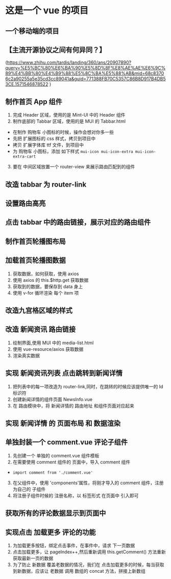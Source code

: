 # 这是一个 vue 的项目

## 一个移动端的项目

## 【主流开源协议之间有何异同？】

(https://www.zhihu.com/tardis/landing/360/ans/20907890?query=%E5%BC%80%E6%BA%90%E5%8D%8F%E8%AE%AE%E6%9C%89%E4%BB%80%E4%B9%88%E5%8C%BA%E5%88%AB&mid=68c83706c2a90255a5e35cd3cc89041a&guid=771388FB70C5357C86B8D917B4DB53CE.1571546878522
)

## 制作首页 App 组件

1. 完成 Header 区域，使用的是 Mint-UI 中的 Header 组件
2. 制作底部的 Tabbar 区域，使用的是 MUI 的 Tabbar.html

- 在制作 购物车 小图标的时候，操作会想对你多一些
- 先把 扩展图标的 css 样式，拷贝到项目中
- 拷贝 扩展字体库 ttf 文件，到项目中
- 为 购物车 小图标，添加 如下样式 `mui-icon mui-icon-extra mui-icon-extra-cart`

3. 要在 中间区域放置一个 router-view 来展示路由匹配到的组件

## 改造 tabbar 为 router-link

## 设置路由高亮

## 点击 tabbar 中的路由链接，展示对应的路由组件

## 制作首页轮播图布局

## 加载首页轮播图数据

1. 获取数据，如何获取，使用 axios
2. 使用 axios 的 this.\$http.get 获取数据
3. 获取到的数据，要保存到 data 身上
4. 使用 v-for 循环渲染 每个 item 项

## 改造九宫格区域的样式

## 改造 新闻资讯 路由链接

1. 绘制界面,使用 MUI 中的 media-list.html
2. 使用 vue-resource/axios 获取数据
3. 渲染真实数据

## 实现 新闻资讯列表 点击跳转到新闻详情

1. 把列表中的每一项改造为 router-link,同时，在跳转的时候应该提供唯一的 Id 标识符
2. 创建新闻详情的组件页面 NewsInfo.vue
3. 在 路由模块中，将 新闻详情的 路由地址 和组件页面对应起来

## 实现 新闻详情 的 页面布局 和 数据渲染

## 单独封装一个 comment.vue 评论子组件

1. 先创建一个 单独的 comment.vue 组件模板
2. 在需要使用 comment 组件的 页面中，导入 comment 组件

- `import comment from './comment.vue'`

3. 在父组件中，使用 'components'属性，将刚才导入的 comment 组件，注册为自己的 子组件
4. 将注册子组件时候的 注册名称，以 标签形式 在页面中 引入即可

## 获取所有的评论数据显示到页面中

## 实现点击 加载更多 评论的功能

1. 为加载更多按钮，绑定点击事件，在事件中，请求 下一页数据
2. 点击加载更多，让 pageIndex++,然后重新调用 this.getComment() 方法重新获取最新一页的数据
3. 为了防止 新数据 覆盖老数据的情况，我们在 点击加载更多的时候，每当获取到新数据，应该让 老数据 调用 数组的 concat 方法，拼接上新数组
